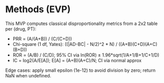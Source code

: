 # Methods (EVP)

This MVP computes classical disproportionality metrics from a 2x2 table per (drug, PT):

- PRR = (A/(A+B)) / (C/(C+D))
- Chi-square (1 df, Yates): ((|AD-BC| - N/2)^2 * N) / ((A+B)(C+D)(A+C)(B+D))
- ROR = (A/B) / (C/D); 95% CI via ln(ROR) ± 1.96*sqrt(1/A+1/B+1/C+1/D)
- IC = log2(A/E[A]); E[A] = (A+B)(A+C)/N; CI via normal approx

Edge cases: apply small epsilon (1e-12) to avoid division by zero; return NaN when undefined.

